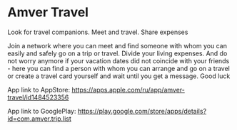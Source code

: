 # Amver Travel
Look for travel companions. Meet and travel. Share expenses

Join a network where you can meet and find someone with whom you can easily and safely go on a trip or travel. Divide your living expenses. And do not worry anymore if your vacation dates did not coincide with your friends - here you can find a person with whom you can arrange and go on a travel or create a travel card yourself and wait until you get a message. Good luck

App link to AppStore:
https://apps.apple.com/ru/app/amver-travel/id1484523356

App link to GooglePlay:
https://play.google.com/store/apps/details?id=com.amver.trip.list
